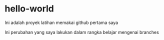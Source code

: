 # hello-world
Ini adalah proyek latihan memakai github pertama saya

Ini perubahan yang saya lakukan dalam rangka belajar mengenai branches
